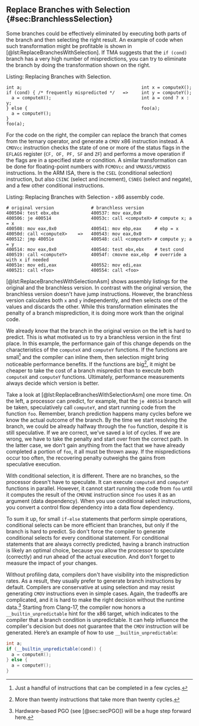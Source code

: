 ## Replace Branches with Selection {#sec:BranchlessSelection}

Some branches could be effectively eliminated by executing both parts of the branch and then selecting the right result. An example of code when such transformation might be profitable is shown in [@lst:ReplaceBranchesWithSelection]. If TMA suggests that the `if (cond)` branch has a very high number of mispredictions, you can try to eliminate the branch by doing the transformation shown on the right.

Listing: Replacing Branches with Selection.

~~~~ {#lst:ReplaceBranchesWithSelection .cpp}
int a;                                             int x = computeX();
if (cond) { /* frequently mispredicted */   =>     int y = computeY();
  a = computeX();                                  int a = cond ? x : y;
} else {                                           foo(a);
  a = computeY();
}
foo(a);
~~~~~~~~~~~~~~~~~~~~~~~~~~~~~~~~~~~~~~~~~~~~~~~~~

For the code on the right, the compiler can replace the branch that comes from the ternary operator, and generate a `CMOV` x86 instruction instead. A `CMOVcc` instruction checks the state of one or more of the status flags in the `EFLAGS` register (`CF, OF, PF, SF` and `ZF`) and performs a move operation if the flags are in a specified state or condition. A similar transformation can be done for floating-point numbers with `FCMOVcc` and `VMAXSS/VMINSS` instructions. In the ARM ISA, there is the `CSEL` (conditional selection) instruction, but also `CSINC` (select and increment), `CSNEG` (select and negate), and a few other conditional instructions.

Listing: Replacing Branches with Selection - x86 assembly code.

~~~~ {#lst:ReplaceBranchesWithSelectionAsm .bash}
# original version              # branchless version
400504: test ebx,ebx            400537: mov eax,0x0
400506: je 400514               40053c: call <computeX> # compute x; a = x
400508: mov eax,0x0             400541: mov ebp,eax     # ebp = x
40050d: call <computeX>    =>   400543: mov eax,0x0
400512: jmp 40051e              400548: call <computeY> # compute y; a = y
400514: mov eax,0x0             40054d: test ebx,ebx    # test cond
400519: call <computeY>         40054f: cmovne eax,ebp  # override a with x if needed
40051e: mov edi,eax             400552: mov edi,eax
400521: call <foo>              400554: call <foo>
~~~~~~~~~~~~~~~~~~~~~~~~~~~~~~~~~~~~~~~~~~~~~~~~~

[@lst:ReplaceBranchesWithSelectionAsm] shows assembly listings for the original and the branchless version. In contrast with the original version, the branchless version doesn't have jump instructions. However, the branchless version calculates both `x` and `y` independently, and then selects one of the values and discards the other. While this transformation eliminates the penalty of a branch misprediction, it is doing more work than the original code. 

We already know that the branch in the original version on the left is hard to predict. This is what motivated us to try a branchless version in the first place. In this example, the performance gain of this change depends on the characteristics of the `computeX` and `computeY` functions. If the functions are small[^1] and the compiler can inline them, then selection might bring noticeable performance benefits. If the functions are big[^2], it might be cheaper to take the cost of a branch mispredict than to execute both `computeX` and `computeY` functions. Ultimately, performance measurements always decide which version is better.

Take a look at [@lst:ReplaceBranchesWithSelectionAsm] one more time. On the left, a processor can predict, for example, that the `je 400514` branch will be taken, speculatively call `computeY`, and start running code from the function `foo`. Remember, branch prediction happens many cycles before we know the actual outcome of the branch. By the time we start resolving the branch, we could be already halfway through the `foo` function, despite it is still speculative. If we are correct, we've saved a lot of cycles. If we are wrong, we have to take the penalty and start over from the correct path. In the latter case, we don't gain anything from the fact that we have already completed a portion of `foo`, it all must be thrown away. If the mispredictions occur too often, the recovering penalty outweighs the gains from speculative execution.

With conditional selection, it is different. There are no branches, so the processor doesn't have to speculate. It can execute `computeX` and `computeY` functions in parallel. However, it cannot start running the code from `foo` until it computes the result of the `CMOVNE` instruction since `foo` uses it as an argument (data dependency). When you use conditional select instructions, you convert a control flow dependency into a data flow dependency. 

To sum it up, for small `if-else` statements that perform simple operations, conditional selects can be more efficient than branches, but only if the branch is hard to predict. So don't force the compiler to generate conditional selects for every conditional statement. For conditional statements that are always correctly predicted, having a branch instruction is likely an optimal choice, because you allow the processor to speculate (correctly) and run ahead of the actual execution. And don't forget to measure the impact of your changes.

Without profiling data, compilers don't have visibility into the misprediction rates. As a result, they usually prefer to generate branch instructions by default. Compilers are conservative at using selection and may resist generating `CMOV` instructions even in simple cases. Again, the tradeoffs are complicated, and it is hard to make the right decision without the runtime data.[^4] Starting from Clang-17, the compiler now honors a `__builtin_unpredictable` hint for the x86 target, which indicates to the compiler that a branch condition is unpredictable. It can help influence the compiler's decision but does not guarantee that the `CMOV` instruction will be generated. Here’s an example of how to use `__builtin_unpredictable`:

```cpp
int a;
if (__builtin_unpredictable(cond)) { 
  a = computeX();
} else {
  a = computeY();
}
```

[^1]: Just a handful of instructions that can be completed in a few cycles.
[^2]: More than twenty instructions that take more than twenty cycles.
[^4]: Hardware-based PGO (see [@sec:secPGO]) will be a huge step forward here.
